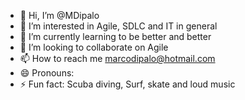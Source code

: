 - 👋 Hi, I’m @MDipalo
- 👀 I’m interested in Agile, SDLC and IT in general
- 🌱 I’m currently learning to be better and better
- 💞️ I’m looking to collaborate on Agile 
- 📫 How to reach me marcodipalo@hotmail.com
- 😄 Pronouns: 
- ⚡ Fun fact: Scuba diving, Surf, skate and loud music

<!---
MDipalo/MDipalo is a ✨ special ✨ repository because its `README.md` (this file) appears on your GitHub profile.
You can click the Preview link to take a look at your changes.
--->
